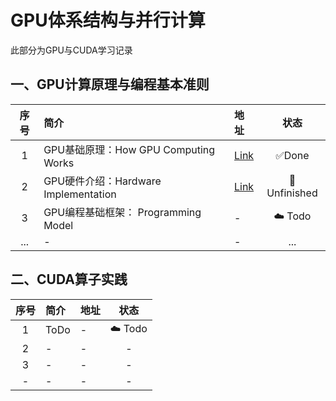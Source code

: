 # GPU体系结构与并行计算

此部分为GPU与CUDA学习记录

## 一、GPU计算原理与编程基本准则

| 序号 | 简介       | 地址 | 状态|
|:---:|:---- |:--- |:---:| 
| 1 | GPU基础原理：How GPU Computing Works |[Link](./GPU_00.md)| ✅Done|
| 2 |GPU硬件介绍：Hardware Implementation|[Link](GPU_01.md)| 🚧Unfinished|
| 3 |GPU编程基础框架： Programming Model|-| ☁️ Todo|
| ... |-|-| ...|


## 二、CUDA算子实践

| 序号 | 简介       | 地址 | 状态|
|:---:|:---- |:--- |:---:| 
| 1 | ToDo| -|☁️ Todo|
| 2 |-|-| -|
| 3 |-|-| -|
| - |-|-| -|


